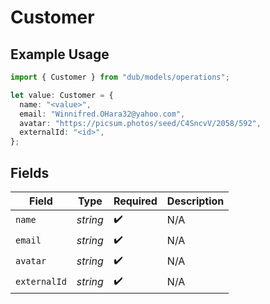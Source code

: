 # Customer

## Example Usage

```typescript
import { Customer } from "dub/models/operations";

let value: Customer = {
  name: "<value>",
  email: "Winnifred.OHara32@yahoo.com",
  avatar: "https://picsum.photos/seed/C4SncvV/2058/592",
  externalId: "<id>",
};
```

## Fields

| Field              | Type               | Required           | Description        |
| ------------------ | ------------------ | ------------------ | ------------------ |
| `name`             | *string*           | :heavy_check_mark: | N/A                |
| `email`            | *string*           | :heavy_check_mark: | N/A                |
| `avatar`           | *string*           | :heavy_check_mark: | N/A                |
| `externalId`       | *string*           | :heavy_check_mark: | N/A                |